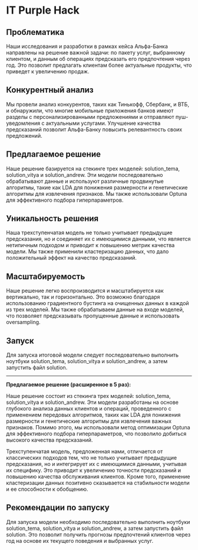 # IT Purple Hack

## Проблематика

Наши исследования и разработки в рамках кейса Альфа-Банка направлены на решение важной задачи: по пакету услуг, выбранному клиентом, и данным об операциях предсказать его предпочтения через год. Это позволит предлагать клиентам более актуальные продукты, что приведет к увеличению продаж.

## Конкурентный анализ

Мы провели анализ конкурентов, таких как Тинькофф, Сбербанк, и ВТБ, и обнаружили, что многие мобильные приложения банков имеют разделы с персонализированными предложениями и отправляют пуш-уведомления с актуальными услугами. Улучшение качества предсказаний позволит Альфа-Банку повысить релевантность своих предложений.

## Предлагаемое решение

Наше решение базируется на стекинге трех моделей: solution_tema, solution_vitya и solution_andrew. Эти модели последовательно обрабатывают данные и используют различные продвинутые алгоритмы, такие как LDA для понижения размерности и генетические алгоритмы для извлечения признаков. Мы также использовали Optuna для эффективного подбора гиперпараметров.

## Уникальность решения

Наша трехступенчатая модель не только учитывает предыдущие предсказания, но и соединяет их с имеющимися данными, что является нетипичным подходом и приводит к повышению метрик качества модели. Мы также применили кластеризацию данных, что дало положительный эффект на качество предсказаний.

## Масштабируемость

Наше решение легко воспроизводится и масштабируется как вертикально, так и горизонтально. Это возможно благодаря использованию градиентного бустинга на очищенных данных в каждой из трех моделей. Мы также обрабатываем данные на входе моделей, что позволяет предсказывать пропущенные данные и использовать oversampling.

## Запуск

Для запуска итоговой модели следует последовательно выполнить ноутбуки solution_tema, solution_vitya и solution_andrew, а затем запустить файл solution.

---

**Предлагаемое решение (расширенное в 5 раз):**

Наше решение состоит из стекинга трех моделей: solution_tema, solution_vitya и solution_andrew. Эти модели разработаны на основе глубокого анализа данных клиентов и операций, проведенного с применением передовых алгоритмов, таких как LDA для понижения размерности и генетические алгоритмы для извлечения важных признаков. Помимо этого, мы использовали метод оптимизации Optuna для эффективного подбора гиперпараметров, что позволило добиться высокого качества предсказаний.

Трехступенчатая модель, предложенная нами, отличается от классических подходов тем, что не только учитывает предыдущие предсказания, но и интегрирует их с имеющимися данными, учитывая их специфику. Это приводит к увеличению точности предсказаний и повышению качества обслуживания клиентов. Кроме того, применение кластеризации данных позитивно сказывается на стабильности модели и ее способности к обобщению.

## Рекомендации по запуску

Для запуска модели необходимо последовательно выполнить ноутбуки solution_tema, solution_vitya и solution_andrew, а затем запустить файл solution. Это позволит получить прогнозы предпочтений клиентов через год на основе их текущего поведения и выбранных услуг.
